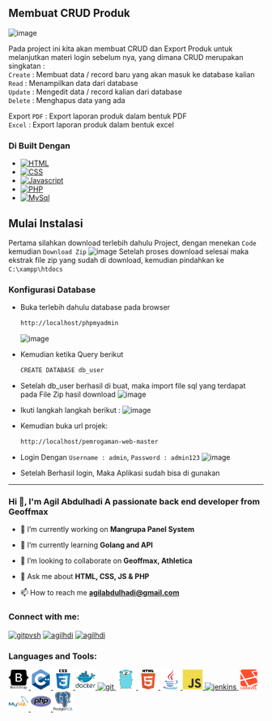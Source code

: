 ## Membuat CRUD Produk
![image](https://user-images.githubusercontent.com/66126058/207919854-7b34ea98-5f34-406b-860b-15c2099b431f.png)

Pada project ini kita akan membuat CRUD dan Export Produk untuk melanjutkan materi login sebelum nya, yang dimana CRUD merupakan singkatan : </br>
`Create` : Membuat data / record baru yang akan masuk ke database kalian </br>
`Read` : Menampilkan data dari database </br>
`Update` : Mengedit data / record kalian dari database </br>
`Delete` : Menghapus data yang ada

Export
`PDF` : Export laporan produk dalam bentuk PDF </br>
`Excel` : Export laporan produk dalam bentuk excel

### Di Built Dengan
* [![HTML][html]][html-url]
* [![CSS][css]][css-url]
* [![Javascript][Javascript]][js-url]
* [![PHP][php]][php-url]
* [![MySql][mysql]][mysql-url]



<!-- GETTING STARTED -->
## Mulai Instalasi

Pertama silahkan download terlebih dahulu Project, dengan menekan `Code` kemudian `Download Zip`
![image](https://user-images.githubusercontent.com/66126058/207925331-dd296899-9be1-49fb-b1cb-d1d8fbcf09f5.png)
Setelah proses download selesai maka ekstrak file zip yang sudah di download, kemudian pindahkan ke `C:\xampp\htdocs`

### Konfigurasi Database

* Buka terlebih dahulu database pada browser
  ```sh
  http://localhost/phpmyadmin
  ```
  ![image](https://user-images.githubusercontent.com/66126058/207930093-b24ab9d4-cf51-48e8-ac02-239b219176f3.png)

* Kemudian ketika Query berikut
  ```sh
  CREATE DATABASE db_user
  ```
* Setelah db_user berhasil di buat, maka import file sql yang terdapat pada File Zip hasil download
![image](https://user-images.githubusercontent.com/66126058/207932708-33f92636-7a5d-4f6e-9d63-e1ba9a6ba42f.png)

* Ikuti langkah langkah berikut :
![image](https://user-images.githubusercontent.com/66126058/207934558-9911c5c7-d4b5-44fa-8b58-fc5745fbffe1.png)

* Kemudian buka url projek:
  ```sh
  http://localhost/pemrogaman-web-master
  ```
* Login Dengan `Username : admin`, `Password : admin123`
 ![image](https://user-images.githubusercontent.com/66126058/208048818-e026181d-508d-48de-99c8-064c8fec1a65.png)

* Setelah Berhasil login, Maka Aplikasi sudah bisa di gunakan
<hr>
<h3>Hi 👋, I'm Agil Abdulhadi A passionate back end developer from Geoffmax</h3>

- 🔭 I’m currently working on **Mangrupa Panel System**

- 🌱 I’m currently learning **Golang and API**

- 👯 I’m looking to collaborate on **Geoffmax, Athletica**

- 💬 Ask me about **HTML, CSS, JS & PHP**

- 📫 How to reach me **agilabdulhadi@gmail.com**

<h3 align="left">Connect with me:</h3>
<p align="left">
<a href="https://twitter.com/gitpvsh" target="blank"><img align="center" src="https://raw.githubusercontent.com/rahuldkjain/github-profile-readme-generator/master/src/images/icons/Social/twitter.svg" alt="gitpvsh" height="30" width="40" /></a>
<a href="https://fb.com/agilhdi" target="blank"><img align="center" src="https://raw.githubusercontent.com/rahuldkjain/github-profile-readme-generator/master/src/images/icons/Social/facebook.svg" alt="agilhdi" height="30" width="40" /></a>
<a href="https://instagram.com/agilhdi" target="blank"><img align="center" src="https://raw.githubusercontent.com/rahuldkjain/github-profile-readme-generator/master/src/images/icons/Social/instagram.svg" alt="agilhdi" height="30" width="40" /></a>
</p>

<h3 align="left">Languages and Tools:</h3>
<p align="left"> <a href="https://getbootstrap.com" target="_blank" rel="noreferrer"> <img src="https://raw.githubusercontent.com/devicons/devicon/master/icons/bootstrap/bootstrap-plain-wordmark.svg" alt="bootstrap" width="40" height="40"/> </a> <a href="https://www.w3schools.com/cpp/" target="_blank" rel="noreferrer"> <img src="https://raw.githubusercontent.com/devicons/devicon/master/icons/cplusplus/cplusplus-original.svg" alt="cplusplus" width="40" height="40"/> </a> <a href="https://www.w3schools.com/css/" target="_blank" rel="noreferrer"> <img src="https://raw.githubusercontent.com/devicons/devicon/master/icons/css3/css3-original-wordmark.svg" alt="css3" width="40" height="40"/> </a> <a href="https://www.docker.com/" target="_blank" rel="noreferrer"> <img src="https://raw.githubusercontent.com/devicons/devicon/master/icons/docker/docker-original-wordmark.svg" alt="docker" width="40" height="40"/> </a> <a href="https://git-scm.com/" target="_blank" rel="noreferrer"> <img src="https://www.vectorlogo.zone/logos/git-scm/git-scm-icon.svg" alt="git" width="40" height="40"/> </a> <a href="https://golang.org" target="_blank" rel="noreferrer"> <img src="https://raw.githubusercontent.com/devicons/devicon/master/icons/go/go-original.svg" alt="go" width="40" height="40"/> </a> <a href="https://www.w3.org/html/" target="_blank" rel="noreferrer"> <img src="https://raw.githubusercontent.com/devicons/devicon/master/icons/html5/html5-original-wordmark.svg" alt="html5" width="40" height="40"/> </a> <a href="https://www.java.com" target="_blank" rel="noreferrer"> <img src="https://raw.githubusercontent.com/devicons/devicon/master/icons/java/java-original.svg" alt="java" width="40" height="40"/> </a> <a href="https://developer.mozilla.org/en-US/docs/Web/JavaScript" target="_blank" rel="noreferrer"> <img src="https://raw.githubusercontent.com/devicons/devicon/master/icons/javascript/javascript-original.svg" alt="javascript" width="40" height="40"/> </a> <a href="https://www.jenkins.io" target="_blank" rel="noreferrer"> <img src="https://www.vectorlogo.zone/logos/jenkins/jenkins-icon.svg" alt="jenkins" width="40" height="40"/> </a> <a href="https://laravel.com/" target="_blank" rel="noreferrer"> <img src="https://raw.githubusercontent.com/devicons/devicon/master/icons/laravel/laravel-plain-wordmark.svg" alt="laravel" width="40" height="40"/> </a> <a href="https://www.mysql.com/" target="_blank" rel="noreferrer"> <img src="https://raw.githubusercontent.com/devicons/devicon/master/icons/mysql/mysql-original-wordmark.svg" alt="mysql" width="40" height="40"/> </a> <a href="https://www.php.net" target="_blank" rel="noreferrer"> <img src="https://raw.githubusercontent.com/devicons/devicon/master/icons/php/php-original.svg" alt="php" width="40" height="40"/> </a> <a href="https://www.postgresql.org" target="_blank" rel="noreferrer"> <img src="https://raw.githubusercontent.com/devicons/devicon/master/icons/postgresql/postgresql-original-wordmark.svg" alt="postgresql" width="40" height="40"/> </a> </p>


[html]: https://img.shields.io/badge/HTML-DD4B24?style=for-the-badge&logo=html5&logoColor=white
[html-url]: https://www.malasngoding.com/tutorial-html-lengkap/

[css]: https://img.shields.io/badge/CSS-1572B6?style=for-the-badge&logo=css3&logoColor=WHITE
[css-url]: https://www.malasngoding.com/category/css/

[Javascript]: https://img.shields.io/badge/Javascript-F7DF1E?style=for-the-badge&logo=javascript&logoColor=black
[js-url]: https://www.malasngoding.com/category/javascript/

[php]: https://img.shields.io/badge/PHP-777BB4?style=for-the-badge&logo=php&logoColor=white
[php-url]: https://www.malasngoding.com/category/php/

[mysql]: https://img.shields.io/badge/MySql-4479A1?style=for-the-badge&logo=mysql&logoColor=white
[mysql-url]: https://www.malasngoding.com/category/mysql/
